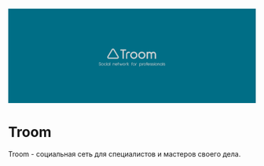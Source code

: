 ![Alt text](assets/background.png "Optional title")
# Troom 
Troom - социальная сеть для специалистов и мастеров своего дела.
